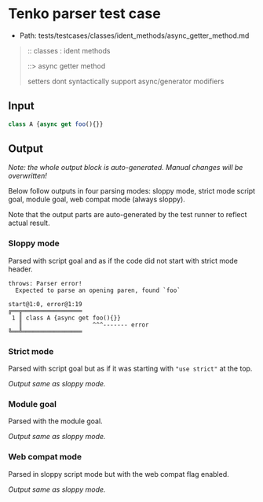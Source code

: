 # Tenko parser test case

- Path: tests/testcases/classes/ident_methods/async_getter_method.md

> :: classes : ident methods
>
> ::> async getter method
>
> setters dont syntactically support async/generator modifiers

## Input

`````js
class A {async get foo(){}}
`````

## Output

_Note: the whole output block is auto-generated. Manual changes will be overwritten!_

Below follow outputs in four parsing modes: sloppy mode, strict mode script goal, module goal, web compat mode (always sloppy).

Note that the output parts are auto-generated by the test runner to reflect actual result.

### Sloppy mode

Parsed with script goal and as if the code did not start with strict mode header.

`````
throws: Parser error!
  Expected to parse an opening paren, found `foo`

start@1:0, error@1:19
╔══╦═════════════════
 1 ║ class A {async get foo(){}}
   ║                    ^^^------- error
╚══╩═════════════════

`````

### Strict mode

Parsed with script goal but as if it was starting with `"use strict"` at the top.

_Output same as sloppy mode._

### Module goal

Parsed with the module goal.

_Output same as sloppy mode._

### Web compat mode

Parsed in sloppy script mode but with the web compat flag enabled.

_Output same as sloppy mode._
